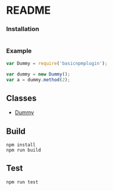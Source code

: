 # README #

### Installation ###
```shell
```

### Example ###

```javascript
var Dummy = require('basicnpmplugin');

var dummy = new Dummy();
var a = dummy.method(2);
```        

## Classes ##

* [Dummy](docs/dummy.md)

## Build ##

```shell
npm install
npm run build
```

## Test ##

```shell
npm run test
```
